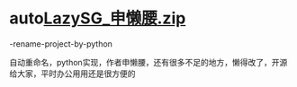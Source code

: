 # auto[LazySG_申懒腰.zip](https://github.com/LazySG/auto-rename-project-by-python/files/8987065/LazySG_.zip)
-rename-project-by-python

自动重命名，python实现，作者申懒腰，还有很多不足的地方，懒得改了，开源给大家，平时办公用用还是很方便的



